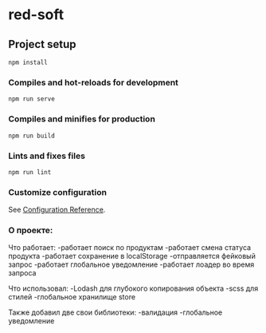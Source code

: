 # red-soft

## Project setup
```
npm install
```

### Compiles and hot-reloads for development
```
npm run serve
```

### Compiles and minifies for production
```
npm run build
```

### Lints and fixes files
```
npm run lint
```

### Customize configuration
See [Configuration Reference](https://cli.vuejs.org/config/).


### О проекте:
Что работает:
-работает поиск по продуктам
-работает смена статуса продукта
-работает сохранение в localStorage
-отправляется фейковый запрос
-работает глобальное уведомление
-работает лоадер во время запроса 

Что использовал:
-Lodash для глубокого копирования объекта
-scss для стилей
-глобальное хранилище store

Также добавил две свои библиотеки:
-валидация
-глобальное уведомление